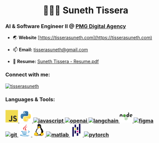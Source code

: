<!--
**tisserasuneth/tisserasuneth** is a ✨ _special_ ✨ repository because its `README.md` (this file) appears on your GitHub profile.

Here are some ideas to get you started:

- 🔭 I’m currently working on ...
- 🌱 I’m currently learning ...
- 👯 I’m looking to collaborate on ...
- 🤔 I’m looking for help with ...
- 💬 Ask me about ...
- 📫 How to reach me: ...
- 😄 Pronouns: ...
- ⚡ Fun fact: ...
-->
<h1 align="center"> 🏄🏽‍♂️ Suneth Tissera </h1> 

<!--
- 👨‍💻 Portfolio: [https://tisserasuneth.github.io/portfolio](https://tisserasuneth.github.io/portfolio)
-->

### AI & Software Engineer II @ <a href="https://www.pmg.com"> PMG Digital Agency </a>

- 🌏 **Website** [https://tisserasuneth.com](https://tisserasuneth.com)
  
- 📫 **Email:** tisserasuneth@gmail.com
  
- 📄 **Resume:** [Suneth Tissera - Resume.pdf](https://drive.google.com/file/d/13X53EVFrtzRPdduMW_up-V89BHNwyKRr/view?usp=sharing)
  
<h3 align="left">Connect with me:</h3>
<p align="left">
<a href="https://linkedin.com/in/tisserasuneth" target="blank"><img align="center" src="https://raw.githubusercontent.com/rahuldkjain/github-profile-readme-generator/master/src/images/icons/Social/linked-in-alt.svg" alt="tisserasuneth" height="30" width="40" /></a>
</p>

<h3 align="left"> Languages & Tools: </h3>

<h3 align=left>
<a href="https://developer.mozilla.org/en-US/docs/Web/JavaScript" target="_blank" rel="noreferrer"> <img src="https://raw.githubusercontent.com/devicons/devicon/master/icons/javascript/javascript-original.svg" alt="javascript" width="40" height="40"/> </a> 
<a href="https://www.python.org" target="_blank" rel="noreferrer"> <img src="https://raw.githubusercontent.com/devicons/devicon/master/icons/python/python-original.svg" alt="python" width="40" height="40"/> </a> 
<a href="https://www.mongodb.com/" target="_blank" rel="noreferrer"> <img src="https://github.com/user-attachments/assets/50955295-925e-4758-915b-a2987676d358" alt="javascript" width="40" height="40"/> </a> 
<a href="https://platform.openai.com/docs/overview" target="_blank" rel="noreferrer"> <img src="https://github.com/user-attachments/assets/78b70403-620e-476b-974b-1415f4023ccc" alt="openai" width="40" height="40"/> </a> 
<a href="https://www.langchain.com" target="_blank" rel="noreferrer"> <img src="https://lancedb.github.io/lancedb/assets/langchain.png" alt="langchain" width="40" height="40"/> </a> 
<a href="https://nodejs.org" target="_blank" rel="noreferrer"> <img src="https://raw.githubusercontent.com/devicons/devicon/master/icons/nodejs/nodejs-original-wordmark.svg" alt="nodejs" width="40" height="40"/> </a>
<a href="https://www.figma.com/" target="_blank" rel="noreferrer"> <img src="https://www.vectorlogo.zone/logos/figma/figma-icon.svg" alt="figma" width="40" height="40"/> </a> 
<a href="https://git-scm.com/" target="_blank" rel="noreferrer"> <img src="https://www.vectorlogo.zone/logos/git-scm/git-scm-icon.svg" alt="git" width="40" height="40"/> </a> <a href="https://www.java.com" target="_blank" rel="noreferrer"> <img src="https://raw.githubusercontent.com/devicons/devicon/master/icons/java/java-original.svg" alt="java" width="40" height="40"/> </a> 
<a href="https://www.linux.org/" target="_blank" rel="noreferrer"> <img src="https://raw.githubusercontent.com/devicons/devicon/master/icons/linux/linux-original.svg" alt="linux" width="40" height="40"/> </a> <a href="https://www.mathworks.com/" target="_blank" rel="noreferrer"> <img src="https://upload.wikimedia.org/wikipedia/commons/2/21/Matlab_Logo.png" alt="matlab" width="40" height="40"/> </a> <a href="https://pandas.pydata.org/" target="_blank" rel="noreferrer"> <img src="https://raw.githubusercontent.com/devicons/devicon/2ae2a900d2f041da66e950e4d48052658d850630/icons/pandas/pandas-original.svg" alt="pandas" width="40" height="40"/> </a> <a href="https://pytorch.org/" target="_blank" rel="noreferrer"> <img src="https://www.vectorlogo.zone/logos/pytorch/pytorch-icon.svg" alt="pytorch" width="40" height="40"/> </a> 
